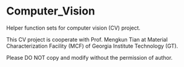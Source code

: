 # Computer_Vision

Helper function sets for computer vision (CV) project.

This CV project is cooperate with Prof. Mengkun Tian at 
Material Characterization Facility (MCF) of Georgia Institute Technology (GT).

Please DO NOT copy and modify without the permission of author.
